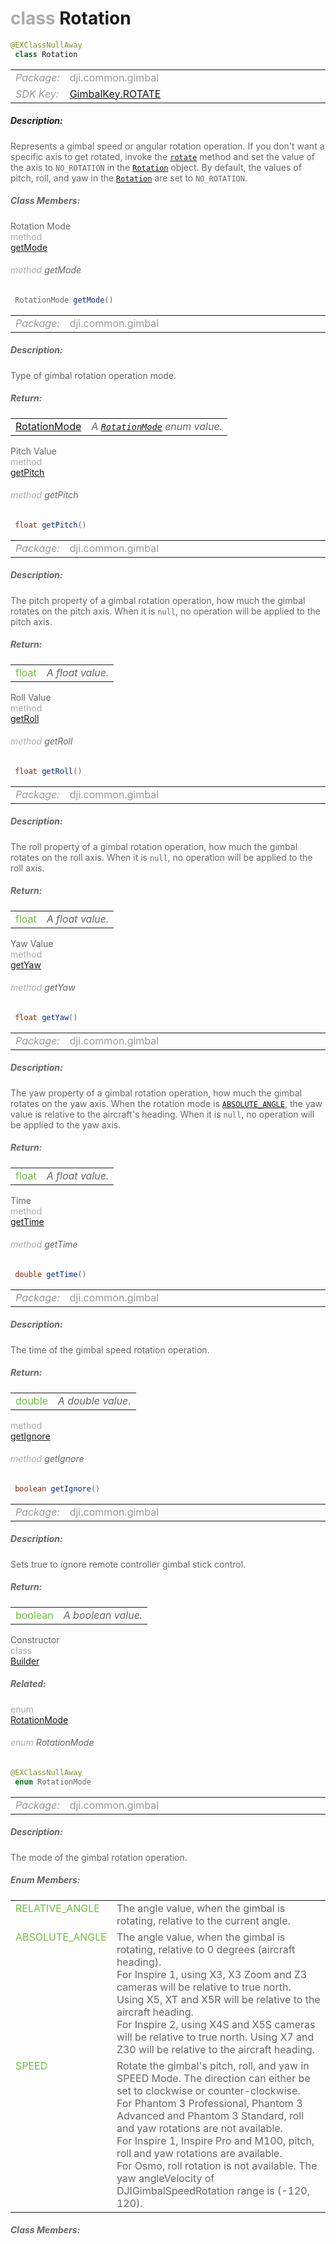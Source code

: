 <div class="article"><h1 ><font color="#AAA">class </font>Rotation</h1></div>

~~~java
@EXClassNullAway
 class Rotation 
~~~

<html><table class="table-supportedby"><tr valign="top"><td width=15%><font color="#999"><i>Package:</i></td><td width=85%><font color="#999">dji.common.gimbal</td></tr><tr valign="top"><td width=15%><font color="#999"><i>SDK Key:</i></td><td width=85%><font color="#999"><a href="/Components/KeyManager/DJIGimbalKey.html#gimbalkey_rotate_key">GimbalKey.ROTATE</a></td></tr></table></html>



##### Description:



<font color="#666">Represents a gimbal speed or angular rotation operation. If you don't want a specific axis to get rotated, invoke the <code><a href="/Components/Gimbal/DJIGimbal.html#djigimbal_rotategimbalwithrotation">rotate</a></code> method and set the value of the axis to <code>NO_ROTATION</code> in the <code><a href="/Components/Gimbal/DJIGimbal_DJIGimbalRotation.html#djigimbal_djigimbalrotation">Rotation</a></code> object. By default, the values of pitch, roll, and yaw in the <code><a href="/Components/Gimbal/DJIGimbal_DJIGimbalRotation.html#djigimbal_djigimbalrotation">Rotation</a></code> are set to <code>NO_ROTATION</code>.



##### Class Members:

<div class="api-row" id="djigimbal_djigimbalrotation_mode"><div class="api-col left">Rotation Mode</div><div class="api-col middle" style="color:#AAA">method</div><div class="api-col right"><a class="trigger" href="#djigimbal_djigimbalrotation_mode_inline">getMode</a></div></div><div class="inline-doc" id="djigimbal_djigimbalrotation_mode_inline"

><div class="article"><h6 ><font color="#AAA">method </font>getMode</h6></div>

~~~java
 RotationMode getMode() 
~~~

<html><table class="table-supportedby"><tr valign="top"><td width=15%><font color="#999"><i>Package:</i></td><td width=85%><font color="#999">dji.common.gimbal</td></tr></table></html>



##### Description:



<font color="#666">Type of gimbal rotation operation mode.



##### Return:

<html><table class="table-inline-parameters"><tr valign="top"><td><font color="#70BF41"><a href="/Components/Gimbal/DJIGimbal_DJIGimbalRotation.html#djigimbal_djigimbalrotation_djigimbalrotationmode">RotationMode</a></td><td><font color="#666"><i>A <code><a href="/Components/Gimbal/DJIGimbal_DJIGimbalRotation.html#djigimbal_djigimbalrotation_djigimbalrotationmode">RotationMode</a></code> enum value.</i></td></tr></table></html></div>

<div class="api-row" id="djigimbal_djigimbalrotation_pitch"><div class="api-col left">Pitch Value</div><div class="api-col middle" style="color:#AAA">method</div><div class="api-col right"><a class="trigger" href="#djigimbal_djigimbalrotation_pitch_inline">getPitch</a></div></div><div class="inline-doc" id="djigimbal_djigimbalrotation_pitch_inline"

><div class="article"><h6 ><font color="#AAA">method </font>getPitch</h6></div>

~~~java
 float getPitch() 
~~~

<html><table class="table-supportedby"><tr valign="top"><td width=15%><font color="#999"><i>Package:</i></td><td width=85%><font color="#999">dji.common.gimbal</td></tr></table></html>



##### Description:



<font color="#666">The pitch property of a gimbal rotation operation, how much the gimbal rotates on the pitch axis. When it is <code>null</code>, no operation will be applied to the pitch axis.



##### Return:

<html><table class="table-inline-parameters"><tr valign="top"><td><font color="#70BF41">float</td><td><font color="#666"><i>A float value.</i></td></tr></table></html></div>

<div class="api-row" id="djigimbal_djigimbalrotation_roll"><div class="api-col left">Roll Value</div><div class="api-col middle" style="color:#AAA">method</div><div class="api-col right"><a class="trigger" href="#djigimbal_djigimbalrotation_roll_inline">getRoll</a></div></div><div class="inline-doc" id="djigimbal_djigimbalrotation_roll_inline"

><div class="article"><h6 ><font color="#AAA">method </font>getRoll</h6></div>

~~~java
 float getRoll() 
~~~

<html><table class="table-supportedby"><tr valign="top"><td width=15%><font color="#999"><i>Package:</i></td><td width=85%><font color="#999">dji.common.gimbal</td></tr></table></html>



##### Description:



<font color="#666">The roll property of a gimbal rotation operation, how much the gimbal rotates on the roll axis. When it is <code>null</code>, no operation will be applied to the roll axis.



##### Return:

<html><table class="table-inline-parameters"><tr valign="top"><td><font color="#70BF41">float</td><td><font color="#666"><i>A float value.</i></td></tr></table></html></div>

<div class="api-row" id="djigimbal_djigimbalrotation_yaw"><div class="api-col left">Yaw Value</div><div class="api-col middle" style="color:#AAA">method</div><div class="api-col right"><a class="trigger" href="#djigimbal_djigimbalrotation_yaw_inline">getYaw</a></div></div><div class="inline-doc" id="djigimbal_djigimbalrotation_yaw_inline"

><div class="article"><h6 ><font color="#AAA">method </font>getYaw</h6></div>

~~~java
 float getYaw() 
~~~

<html><table class="table-supportedby"><tr valign="top"><td width=15%><font color="#999"><i>Package:</i></td><td width=85%><font color="#999">dji.common.gimbal</td></tr></table></html>



##### Description:



<font color="#666">The yaw property of a gimbal rotation operation, how much the gimbal rotates on the yaw axis. When the rotation mode is <code><a href="/Components/Gimbal/DJIGimbal_DJIGimbalRotation.html#djigimbal_djigimbalrotation_djigimbalrotationmode_absoluteangle">ABSOLUTE_ANGLE</a></code>, the yaw value is relative to the aircraft's heading. When it is <code>null</code>, no operation will be applied to the yaw axis.



##### Return:

<html><table class="table-inline-parameters"><tr valign="top"><td><font color="#70BF41">float</td><td><font color="#666"><i>A float value.</i></td></tr></table></html></div>

<div class="api-row" id="djigimbal_djigimbalrotation_time"><div class="api-col left">Time</div><div class="api-col middle" style="color:#AAA">method</div><div class="api-col right"><a class="trigger" href="#djigimbal_djigimbalrotation_time_inline">getTime</a></div></div><div class="inline-doc" id="djigimbal_djigimbalrotation_time_inline"

><div class="article"><h6 ><font color="#AAA">method </font>getTime</h6></div>

~~~java
 double getTime() 
~~~

<html><table class="table-supportedby"><tr valign="top"><td width=15%><font color="#999"><i>Package:</i></td><td width=85%><font color="#999">dji.common.gimbal</td></tr></table></html>



##### Description:



<font color="#666">The time of the gimbal speed rotation operation.



##### Return:

<html><table class="table-inline-parameters"><tr valign="top"><td><font color="#70BF41">double</td><td><font color="#666"><i>A double value.</i></td></tr></table></html></div>

<div class="api-row" id="djigimbal_djigimbalrotation_ignore"><div class="api-col left"></div><div class="api-col middle" style="color:#AAA">method</div><div class="api-col right"><a class="trigger" href="#djigimbal_djigimbalrotation_ignore_inline">getIgnore</a></div></div><div class="inline-doc" id="djigimbal_djigimbalrotation_ignore_inline"

><div class="article"><h6 ><font color="#AAA">method </font>getIgnore</h6></div>

~~~java
 boolean getIgnore() 
~~~

<html><table class="table-supportedby"><tr valign="top"><td width=15%><font color="#999"><i>Package:</i></td><td width=85%><font color="#999">dji.common.gimbal</td></tr></table></html>



##### Description:



<font color="#666">Sets true to ignore remote controller gimbal stick control.



##### Return:

<html><table class="table-inline-parameters"><tr valign="top"><td><font color="#70BF41">boolean</td><td><font color="#666"><i>A boolean value.</i></td></tr></table></html></div>

<div class="api-row" id="djigimbal_djigimbalrotation_constructor"><div class="api-col left">Constructor</div><div class="api-col middle" style="color:#AAA">class</div><div class="api-col right"><a href="/Components/Gimbal/DJIGimbal_DJIGimbalRotation_Constructor.html">Builder</a></div></div>

##### Related:

<div class="api-row" id="djigimbal_djigimbalrotation_djigimbalrotationmode"><div class="api-col left"></div><div class="api-col middle" style="color:#AAA">enum</div><div class="api-col right"><a class="trigger" href="#djigimbal_djigimbalrotation_djigimbalrotationmode_inline">RotationMode</a></div></div><div class="inline-doc" id="djigimbal_djigimbalrotation_djigimbalrotationmode_inline"

><div class="article"><h6 ><font color="#AAA">enum </font>RotationMode</h6></div>

~~~java
@EXClassNullAway
 enum RotationMode 
~~~

<html><table class="table-supportedby"><tr valign="top"><td width=15%><font color="#999"><i>Package:</i></td><td width=85%><font color="#999">dji.common.gimbal</td></tr></table></html>



##### Description:



<font color="#666">The mode of the gimbal rotation operation.



##### Enum Members:

<html><table class="table-inline-parameters"><tr valign="top"><td><font color="#70BF41"><a href="#djigimbal_djigimbalrotation_djigimbalrotationmode_relativeangle_inline"></a>RELATIVE_ANGLE</td><td><font color="#666">The angle value, when the gimbal is rotating, relative to the current angle.</td></tr><tr valign="top"><td><font color="#70BF41"><a href="#djigimbal_djigimbalrotation_djigimbalrotationmode_absoluteangle_inline"></a>ABSOLUTE_ANGLE</td><td><font color="#666">The angle value, when the gimbal is rotating, relative to 0 degrees (aircraft heading).  <br>For Inspire 1, using X3, X3 Zoom and Z3 cameras will be relative to true north. Using X5, XT and X5R will be  relative to the aircraft heading. <br> For Inspire 2, using X4S and X5S cameras will be relative to true north.  Using X7 and Z30 will be relative to the aircraft heading.</td></tr><tr valign="top"><td><font color="#70BF41"><a href="#djigimbal_djigimbalrotation_djigimbalrotationmode_speed_inline"></a>SPEED</td><td><font color="#666">Rotate the gimbal's pitch, roll, and yaw in SPEED Mode. The direction can either be set to clockwise or counter-clockwise. <br> For Phantom 3 Professional, Phantom 3 Advanced and Phantom 3 Standard, roll and yaw rotations are not available. <br> For Inspire 1, Inspire Pro and M100, pitch, roll and yaw rotations are available. <br> For Osmo, roll rotation is not available. The yaw angleVelocity of DJIGimbalSpeedRotation range is (-120, 120). <br></td></tr></table></html>

##### Class Members:

</div>


